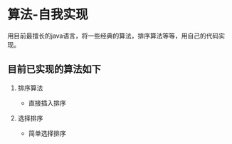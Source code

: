 # 算法-自我实现
用目前最擅长的java语言，将一些经典的算法，排序算法等等，用自己的代码实现。
## 目前已实现的算法如下
1. 排序算法

	- 直接插入排序
	
2. 选择排序

	- 简单选择排序
	
